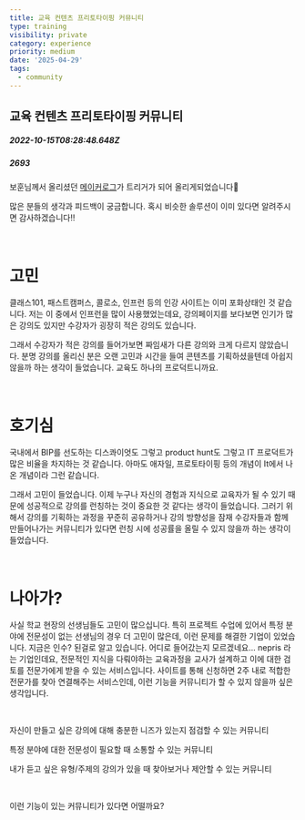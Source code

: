 ```yaml
---
title: 교육 컨텐츠 프리토타이핑 커뮤니티
type: training
visibility: private
category: experience
priority: medium
date: '2025-04-29'
tags:
  - community
---
```

## 교육 컨텐츠 프리토타이핑 커뮤니티
##### 2022-10-15T08:28:48.648Z
##### 2693

<p>보훈님께서 올리셨던 <a href="https://disquiet.io/@rayim/makerlog/2626" rel="noopener noreferrer" target="_blank">메이커로그</a>가 트리거가 되어 올리게되었습니다🙏</p><p>많은 분들의 생각과 피드백이 궁금합니다. 혹시 비슷한 솔루션이 이미 있다면 알려주시면 감사하겠습니다!!</p><p><br></p><h1><strong>고민</strong></h1><p>클래스101, 패스트캠퍼스, 콜로소, 인프런 등의 인강 사이트는 이미 포화상태인 것 같습니다. 저는 이 중에서 인프런을 많이 사용했었는데요, 강의페이지를 보다보면 인기가 많은 강의도 있지만 수강자가 굉장히 적은 강의도 있습니다.</p><p>그래서 수강자가 적은 강의를 들어가보면 짜임새가 다른 강의와 크게 다르지 않았습니다. 분명 강의를 올리신 분은 오랜 고민과 시간을 들여 콘텐츠를 기획하셨을텐데 아쉽지 않을까 하는 생각이 들었습니다. 교육도 하나의 프로덕트니까요.</p><p><br></p><h1><strong>호기심</strong></h1><p>국내에서 BIP를 선도하는 디스콰이엇도 그렇고 product hunt도 그렇고 IT 프로덕트가 많은 비율을 차지하는 것 같습니다. 아마도 애자일, 프로토타이핑 등의 개념이 It에서 나온 개념이라 그런 같습니다.</p><p>그래서 고민이 들었습니다. 이제 누구나 자신의 경험과 지식으로 교육자가 될 수 있기 때문에 성공적으로 강의를 런칭하는 것이 중요한 것 같다는 생각이 들었습니다. 그러기 위해서 강의를 기획하는 과정을 꾸준히 공유하거나 강의 방향성을 잠재 수강자들과 함께 만들어나가는 커뮤니티가 있다면 런칭 시에 성공률을 올릴 수 있지 않을까 하는 생각이 들었습니다.</p><p><br></p><h1><strong>나아가?</strong></h1><p>사실 학교 현장의 선생님들도 고민이 많으십니다. 특히 프로젝트 수업에 있어서 특정 분야에 전문성이 없는 선생님의 경우 더 고민이 많은데, 이런 문제를 해결한 기업이 있었습니다. 지금은 인수? 된걸로 알고 있습니다. 어디로 들어갔는지 모르겠네요... nepris 라는 기업인데요, 전문적인 지식을 다뤄야하는 교육과정을 교사가 설계하고 이에 대한 검토를 전문가에게 받을 수 있는 서비스입니다. 사이트를 통해 신청하면 2주 내로 적합한 전문가를 찾아 연결해주는 서비스인데, 이런 기능을 커뮤니티가 할 수 있지 않을까 싶은 생각입니다.</p><p><br></p><p>자신이 만들고 싶은 강의에 대해 충분한 니즈가 있는지 점검할 수 있는 커뮤니티</p><p>특정 분야에 대한 전문성이 필요할 때 소통할 수 있는 커뮤니티</p><p>내가 듣고 싶은 유형/주제의 강의가 있을 때 찾아보거나 제안할 수 있는 커뮤니티</p><p><br></p><p>이런 기능이 있는 커뮤니티가 있다면 어떨까요?</p>

